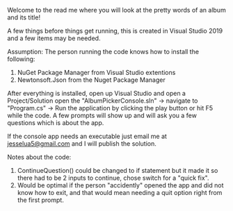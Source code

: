 Welcome to the read me where you will look at the pretty words of an album and its title!

A few things before things get running, this is created in Visual Studio 2019 and a few items may be needed.

Assumption: The person running the code knows how to install the following:
1. NuGet Package Manager from Visual Studio extentions
2. Newtonsoft.Json from the Nuget Package Manager

After everything is installed, open up Visual Studio and open a Project/Solution open the "AlbumPickerConsole.sln" -> navigate to "Program.cs" -> Run the application by clicking the play button or hit F5 while the code. A few
prompts will show up and will ask you a few questions which is about the app.

If the console app needs an executable just email me at jesselua5@gmail.com and I will publish the solution.


Notes about the code: 
1. ContinueQuestion() could be changed to if statement but it made it so there had to be 2 inputs to continue, chose switch for a "quick fix".
2. Would be optimal if the person "accidently" opened the app and did not know how to exit, and that would mean needing a quit option right from the first prompt.